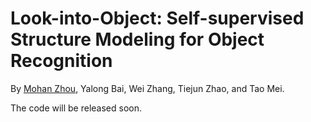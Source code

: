 # Look-into-Object: Self-supervised Structure Modeling for Object Recognition

By [Mohan Zhou](https://mhzhou.com/), Yalong Bai, Wei Zhang, Tiejun Zhao, and Tao Mei.

The code will be released soon.
